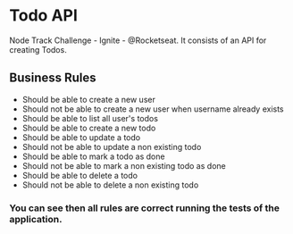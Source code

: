 # Todo API
Node Track Challenge - Ignite - @Rocketseat. It consists of an API for creating Todos.

## Business Rules

- Should be able to create a new user
- Should not be able to create a new user when username already exists
- Should be able to list all user's todos
- Should be able to create a new todo
- Should be able to update a todo
- Should not be able to update a non existing todo
- Should be able to mark a todo as done
- Should not be able to mark a non existing todo as done
- Should be able to delete a todo
- Should not be able to delete a non existing todo

### You can see then all rules are correct running the tests of the application.
